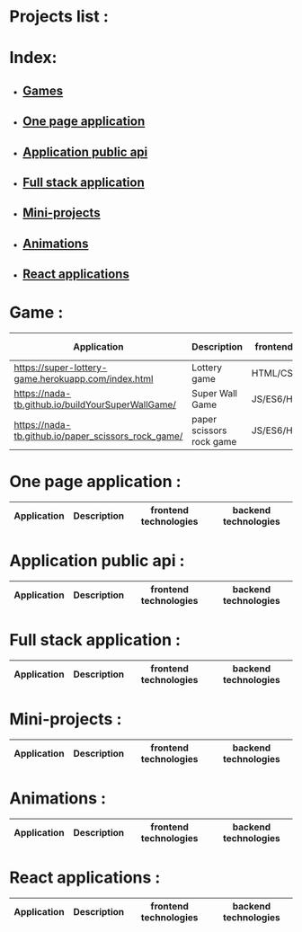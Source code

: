 # Projects list :

# Index:
* ## [Games](https://github.com/Nada-TB/projects-list#games)
* ## [One page application](https://github.com/Nada-TB/projects-list#one-page-application)
* ## [Application public api](#application-public-api)
* ## [Full stack application](#full-stack-application)
* ## [Mini-projects](#mini-projects)
* ## [Animations](#animations)
* ## [React applications](#react-applications)

# Game :
Application | Description | frontend technologies | backend technologies
------------|-------------|----------------------- |---------------------
https://super-lottery-game.herokuapp.com/index.html| Lottery game | HTML/CSS/JS/AJAX |PHP
https://nada-tb.github.io/buildYourSuperWallGame/|Super Wall Game | JS/ES6/HTML/CSS |
https://nada-tb.github.io/paper_scissors_rock_game/ |paper scissors rock game | JS/ES6/HTML/CSS/OOP

# One page application :
Application | Description | frontend technologies | backend technologies
------------|-------------|----------------------- |---------------------

# Application public api :
Application | Description | frontend technologies | backend technologies
------------|-------------|----------------------- |---------------------

# Full stack application :
Application | Description | frontend technologies | backend technologies
------------|-------------|----------------------- |---------------------

# Mini-projects :
Application | Description | frontend technologies | backend technologies
------------|-------------|----------------------- |---------------------

# Animations :
Application | Description | frontend technologies | backend technologies
------------|-------------|----------------------- |---------------------

# React applications :
Application | Description | frontend technologies | backend technologies
------------|-------------|----------------------- |---------------------


